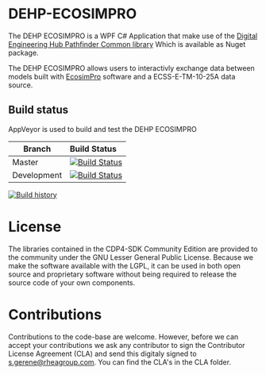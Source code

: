 # DEHP-ECOSIMPRO

The DEHP ECOSIMPRO is a WPF C# Application that make use of the [Digital Engineering Hub Pathfinder Common library](https://github.com/RHEAGROUP/DEHP-Common)
Which is available as Nuget package.

The DEHP ECOSIMPRO allows users to interactivly exchange data between models built with [EcosimPro](https://www.ecosimpro.com/) software and a ECSS-E-TM-10-25A data source.

## Build status

AppVeyor is used to build and test the DEHP ECOSIMPRO

Branch | Build Status
------- | :------------
Master |  [![Build Status](https://ci.appveyor.com/api/projects/status/0u3qa0lt0l3phwn6/branch/master?svg=true)](https://ci.appveyor.com/api/projects/status/0u3qa0lt0l3phwn6)
Development |  [![Build Status](https://ci.appveyor.com/api/projects/status/0u3qa0lt0l3phwn6/branch/development?svg=true)](https://ci.appveyor.com/api/projects/status/0u3qa0lt0l3phwn6)

[![Build history](https://buildstats.info/appveyor/chart/rheagroup/dehp-ecosimpro)](https://ci.appveyor.com/project/rheagroup/dehp-ecosimpro/history)

# License

The libraries contained in the CDP4-SDK Community Edition are provided to the community under the GNU Lesser General Public License. Because we make the software available with the LGPL, it can be used in both open source and proprietary software without being required to release the source code of your own components.

# Contributions

Contributions to the code-base are welcome. However, before we can accept your contributions we ask any contributor to sign the Contributor License Agreement (CLA) and send this digitaly signed to s.gerene@rheagroup.com. You can find the CLA's in the CLA folder.